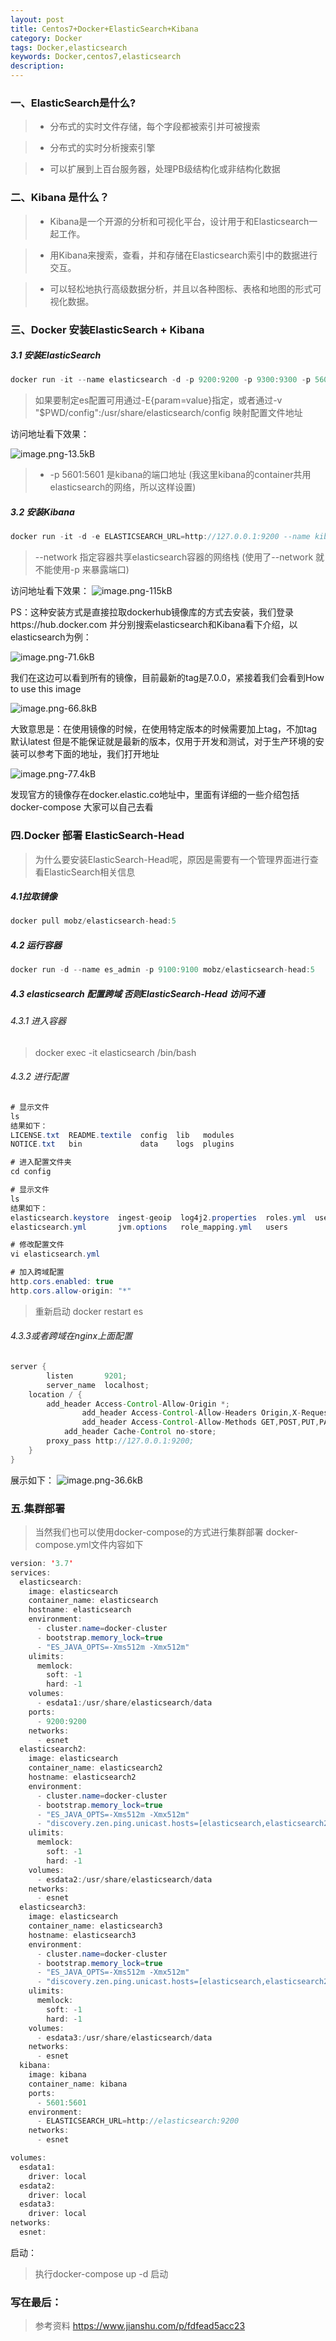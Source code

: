 ```yaml
---
layout: post
title: Centos7+Docker+ElasticSearch+Kibana
category: Docker
tags: Docker,elasticsearch
keywords: Docker,centos7,elasticsearch
description:
---
```



### 一、ElasticSearch是什么?

> * 分布式的实时文件存储，每个字段都被索引并可被搜索


> * 分布式的实时分析搜索引擎

>* 可以扩展到上百台服务器，处理PB级结构化或非结构化数据


### 二、Kibana 是什么？

> * Kibana是一个开源的分析和可视化平台，设计用于和Elasticsearch一起工作。


> * 用Kibana来搜索，查看，并和存储在Elasticsearch索引中的数据进行交互。

> * 可以轻松地执行高级数据分析，并且以各种图标、表格和地图的形式可视化数据。



### 三、Docker 安装ElasticSearch + Kibana

##### 3.1 安装ElasticSearch

```java 
docker run -it --name elasticsearch -d -p 9200:9200 -p 9300:9300 -p 5601:5601 elasticsearch
```


>如果要制定es配置可用通过-E{param=value}指定，或者通过-v "$PWD/config":/usr/share/elasticsearch/config 映射配置文件地址

访问地址看下效果：

![image.png-13.5kB][1]


  
 > * -p 5601:5601 是kibana的端口地址 (我这里kibana的container共用elasticsearch的网络，所以这样设置)
 
##### 3.2 安装Kibana

```java
docker run -it -d -e ELASTICSEARCH_URL=http://127.0.0.1:9200 --name kibana --network=container:elasticsearch kibana
```

> --network 指定容器共享elasticsearch容器的网络栈 (使用了--network 就不能使用-p 来暴露端口)




访问地址看下效果：
![image.png-115kB][2]


PS：这种安装方式是直接拉取dockerhub镜像库的方式去安装，我们登录https://hub.docker.com 并分别搜索elasticsearch和Kibana看下介绍，以elasticsearch为例：

![image.png-71.6kB][3]


我们在这边可以看到所有的镜像，目前最新的tag是7.0.0，紧接着我们会看到How to use this image

![image.png-66.8kB][4]

大致意思是：在使用镜像的时候，在使用特定版本的时候需要加上tag，不加tag默认latest
但是不能保证就是最新的版本，仅用于开发和测试，对于生产环境的安装可以参考下面的地址，我们打开地址

![image.png-77.4kB][5]


发现官方的镜像存在docker.elastic.co地址中，里面有详细的一些介绍包括docker-compose 大家可以自己去看



### 四.Docker 部署 ElasticSearch-Head

> 为什么要安装ElasticSearch-Head呢，原因是需要有一个管理界面进行查看ElasticSearch相关信息

##### 4.1拉取镜像

```java
docker pull mobz/elasticsearch-head:5
```

##### 4.2 运行容器

```java
docker run -d --name es_admin -p 9100:9100 mobz/elasticsearch-head:5
```

##### 4.3 elasticsearch 配置跨域 否则ElasticSearch-Head 访问不通
###### 4.3.1 进入容器
>docker exec -it elasticsearch /bin/bash
###### 4.3.2 进行配置

```java
# 显示文件
ls
结果如下：
LICENSE.txt  README.textile  config  lib   modules
NOTICE.txt   bin             data    logs  plugins

# 进入配置文件夹
cd config

# 显示文件
ls
结果如下：
elasticsearch.keystore  ingest-geoip  log4j2.properties  roles.yml  users_roles
elasticsearch.yml       jvm.options   role_mapping.yml   users

# 修改配置文件
vi elasticsearch.yml

# 加入跨域配置
http.cors.enabled: true
http.cors.allow-origin: "*"

```
> 重新启动 docker restart es

###### 4.3.3或者跨域在nginx上面配置

```java
server {
        listen       9201;
        server_name  localhost;
    location / {
        add_header Access-Control-Allow-Origin *;
                add_header Access-Control-Allow-Headers Origin,X-Requested-With,Content-Type,Accept;
                add_header Access-Control-Allow-Methods GET,POST,PUT,PATCH,OPTIONS,DELETE;
            add_header Cache-Control no-store;
        proxy_pass http://127.0.0.1:9200;
    }
}
```
展示如下：
![image.png-36.6kB][6]



### 五.集群部署

> 当然我们也可以使用docker-compose的方式进行集群部署
docker-compose.yml文件内容如下

```java
version: '3.7'
services:
  elasticsearch:
    image: elasticsearch
    container_name: elasticsearch
    hostname: elasticsearch
    environment:
      - cluster.name=docker-cluster
      - bootstrap.memory_lock=true
      - "ES_JAVA_OPTS=-Xms512m -Xmx512m"
    ulimits:
      memlock:
        soft: -1
        hard: -1
    volumes:
      - esdata1:/usr/share/elasticsearch/data
    ports:
      - 9200:9200
    networks:
      - esnet
  elasticsearch2:
    image: elasticsearch
    container_name: elasticsearch2
    hostname: elasticsearch2
    environment:
      - cluster.name=docker-cluster
      - bootstrap.memory_lock=true
      - "ES_JAVA_OPTS=-Xms512m -Xmx512m"
      - "discovery.zen.ping.unicast.hosts=[elasticsearch,elasticsearch2,elasticsearch3]"
    ulimits:
      memlock:
        soft: -1
        hard: -1
    volumes:
      - esdata2:/usr/share/elasticsearch/data
    networks:
      - esnet
  elasticsearch3:
    image: elasticsearch
    container_name: elasticsearch3
    hostname: elasticsearch3
    environment:
      - cluster.name=docker-cluster
      - bootstrap.memory_lock=true
      - "ES_JAVA_OPTS=-Xms512m -Xmx512m"
      - "discovery.zen.ping.unicast.hosts=[elasticsearch,elasticsearch2,elasticsearch3]"
    ulimits:
      memlock:
        soft: -1
        hard: -1
    volumes:
      - esdata3:/usr/share/elasticsearch/data
    networks:
      - esnet    
  kibana:
    image: kibana
    container_name: kibana
    ports:
      - 5601:5601
    environment:
      - ELASTICSEARCH_URL=http://elasticsearch:9200
    networks:
      - esnet

volumes:
  esdata1:
    driver: local
  esdata2:
    driver: local
  esdata3:
    driver: local  
networks:
  esnet:
```
启动：
> 执行docker-compose up -d 启动


### 写在最后：
> 参考资料
https://www.jianshu.com/p/fdfead5acc23



  [1]: http://static.zybuluo.com/qxjbeyond/zjajjsb4h5nc9mq88rn39i20/image.png
  [2]: http://static.zybuluo.com/qxjbeyond/7ewh50013wlbtv2undh2jxn0/image.png
  [3]: http://static.zybuluo.com/qxjbeyond/t7vmuqb71uw1sl3iiz7opqpu/image.png
  [4]: http://static.zybuluo.com/qxjbeyond/qjuewa1g1cce7uqz20u3gvtl/image.png
  [5]: http://static.zybuluo.com/qxjbeyond/8nu2yx2bditlvf7hkxoy1aeg/image.png
  [6]: http://static.zybuluo.com/qxjbeyond/953cygp5lah0cts6ys1qw6f0/image.png